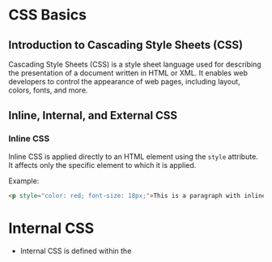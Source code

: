 # CSS Basics

## Introduction to Cascading Style Sheets (CSS)

Cascading Style Sheets (CSS) is a style sheet language used for describing the presentation of a document written in HTML or XML. It enables web developers to control the appearance of web pages, including layout, colors, fonts, and more.

## Inline, Internal, and External CSS

### Inline CSS
Inline CSS is applied directly to an HTML element using the `style` attribute. It affects only the specific element to which it is applied.

Example:
```html
<p style="color: red; font-size: 18px;">This is a paragraph with inline CSS.</p>
```
# Internal CSS
- Internal CSS is defined within the <style> element in the <head> section of an HTML document. It applies styles to multiple elements within the same HTML file.

```bash
<!DOCTYPE html>
<html lang="en">
<head>
    <meta charset="UTF-8">
    <meta name="viewport" content="width=device-width, initial-scale=1.0">
    <title>Internal CSS Example</title>
    <style>
        p {
            color: blue;
            font-size: 16px;
        }
    </style>
</head>
<body>
    <p>This is a paragraph with internal CSS.</p>
</body>
</html>

```
# External CSS
- External CSS is defined in a separate CSS file and linked to the HTML document using the <link> element. It allows for the separation of content and presentation, making it easier to manage styles across multiple pages.

# Example:

```html
<!DOCTYPE html>
<html lang="en">
<head>
    <meta charset="UTF-8">
    <meta name="viewport" content="width=device-width, initial-scale=1.0">
    <title>External CSS Example</title>
    <link rel="stylesheet" href="styles.css">
</head>
<body>
    <p>This is a paragraph with external CSS.</p>
</body>
</html>

```

# CSS Syntax and Selectors
## CSS Syntax
- CSS consists of a selector and a declaration block. The selector specifies which elements the styles should apply to, and the declaration block contains one or more declarations separated by semicolons.

# Example:

```css
/* Element Selector */
p {
    color: blue;
}

/* Class Selector */
.my-class {
    font-size: 18px;
}

/* ID Selector */
#my-id {
    background-color: yellow;
}

/* Attribute Selector */
a[href="https://www.example.com"] {
    text-decoration: none;
}

/* Pseudo-selector */
p:first-child {
    font-weight: bold;
}

```


Feel free to explore the individual folders for each topic to access code examples, explanations, and additional resources. We hope you enjoy your learning journey with MERN!

## Contact Information

For additional support and updates, you can reach me through the following channels:

- **YouTube:** [Vivek Kumar Singh l](https://www.youtube.com/channel/UClhKtACVRfHeYcDiAxngZpQ)
- **Email:** viveksinghpihuli0a@gmail.com
- **GitHub:** [Bholuvivek](https://github.com/Bholuvivek)
- **LinkedIn:** ](https://www.linkedin.com/in/vivekbholu)
- **Instagram:**[vivekbholu] [thevivekbhou](https://www.instagram.com/thevivekbholu)
- **Twitter:** [Bholuvivek](https://twitter.com/Bholuvivek)

Feel free to connect and stay updated on the latest programming content and announcements!